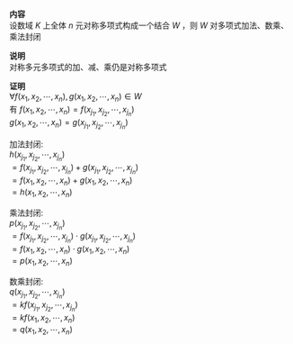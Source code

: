 **内容**  
设数域 $K$ 上全体 $n$ 元对称多项式构成一个结合 $W$ ，则 $W$ 对多项式加法、数乘、乘法封闭  
  
**说明**  
对称多元多项式的加、减、乘仍是对称多项式  
  
**证明**  
$\forall f(x_1,x_2,\cdots,x_n),g(x_1,x_2,\cdots,x_n)\in W$  
有 $f(x_1,x_2,\cdots,x_n)=f(x_{j_1},x_{j_2},\cdots,x_{j_n})$  
$g(x_1,x_2,\cdots,x_n)=g(x_{j_1},x_{j_2},\cdots,x_{j_n})$  
  
加法封闭:  
$h(x_{j_1},x_{j_2},\cdots,x_{j_n})$  
$=f(x_{j_1},x_{j_2},\cdots,x_{j_n})+g(x_{j_1},x_{j_2},\cdots,x_{j_n})$  
$=f(x_1,x_2,\cdots,x_n)+g(x_1,x_2,\cdots,x_n)$  
$=h(x_1,x_2,\cdots,x_n)$  
  
乘法封闭:  
$p(x_{j_1},x_{j_2},\cdots,x_{j_n})$  
$=f(x_{j_1},x_{j_2},\cdots,x_{j_n})\cdot g(x_{j_1},x_{j_2},\cdots,x_{j_n})$  
$=f(x_1,x_2,\cdots,x_n)\cdot g(x_1,x_2,\cdots,x_n)$  
$=p(x_1,x_2,\cdots,x_n)$  
  
数乘封闭:  
$q(x_{j_1},x_{j_2},\cdots,x_{j_n})$  
$=kf(x_{j_1},x_{j_2},\cdots,x_{j_n})$  
$=kf(x_1,x_2,\cdots,x_n)$  
$=q(x_1,x_2,\cdots,x_n)$  
